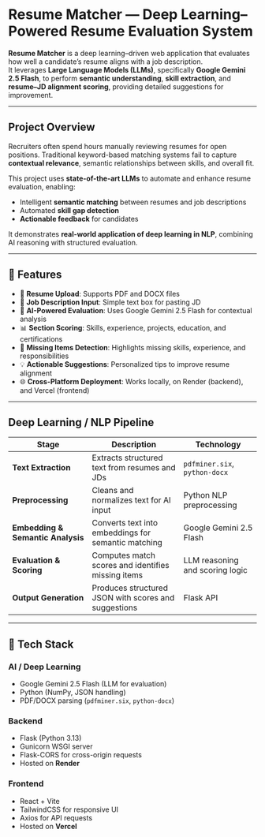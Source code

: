 #  Resume Matcher — Deep Learning–Powered Resume Evaluation System

**Resume Matcher** is a deep learning–driven web application that evaluates how well a candidate’s resume aligns with a job description.  
It leverages **Large Language Models (LLMs)**, specifically **Google Gemini 2.5 Flash**, to perform **semantic understanding**, **skill extraction**, and **resume–JD alignment scoring**, providing detailed suggestions for improvement.

---

## Project Overview

Recruiters often spend hours manually reviewing resumes for open positions. Traditional keyword-based matching systems fail to capture **contextual relevance**, semantic relationships between skills, and overall fit.  

This project uses **state-of-the-art LLMs** to automate and enhance resume evaluation, enabling:

- Intelligent **semantic matching** between resumes and job descriptions  
- Automated **skill gap detection**  
- **Actionable feedback** for candidates  

It demonstrates **real-world application of deep learning in NLP**, combining AI reasoning with structured evaluation.

---

## 🚀 Features

- 🧾 **Resume Upload**: Supports PDF and DOCX files  
- 💬 **Job Description Input**: Simple text box for pasting JD  
- 🧠 **AI-Powered Evaluation**: Uses Google Gemini 2.5 Flash for contextual analysis  
- 📊 **Section Scoring**: Skills, experience, projects, education, and certifications  
- 📝 **Missing Items Detection**: Highlights missing skills, experience, and responsibilities  
- 💡 **Actionable Suggestions**: Personalized tips to improve resume alignment  
- 🌐 **Cross-Platform Deployment**: Works locally, on Render (backend), and Vercel (frontend)  

---

## Deep Learning / NLP Pipeline

| Stage | Description | Technology |
|-------|-------------|-----------|
| **Text Extraction** | Extracts structured text from resumes and JDs | `pdfminer.six`, `python-docx` |
| **Preprocessing** | Cleans and normalizes text for AI input | Python NLP preprocessing |
| **Embedding & Semantic Analysis** | Converts text into embeddings for semantic matching | Google Gemini 2.5 Flash |
| **Evaluation & Scoring** | Computes match scores and identifies missing items | LLM reasoning and scoring logic |
| **Output Generation** | Produces structured JSON with scores and suggestions | Flask API |

---

## 🧰 Tech Stack

### **AI / Deep Learning**
- Google Gemini 2.5 Flash (LLM for evaluation)  
- Python (NumPy, JSON handling)  
- PDF/DOCX parsing (`pdfminer.six`, `python-docx`)  

### **Backend**
- Flask (Python 3.13)  
- Gunicorn WSGI server  
- Flask-CORS for cross-origin requests  
- Hosted on **Render**

### **Frontend**
- React + Vite  
- TailwindCSS for responsive UI  
- Axios for API requests  
- Hosted on **Vercel**


